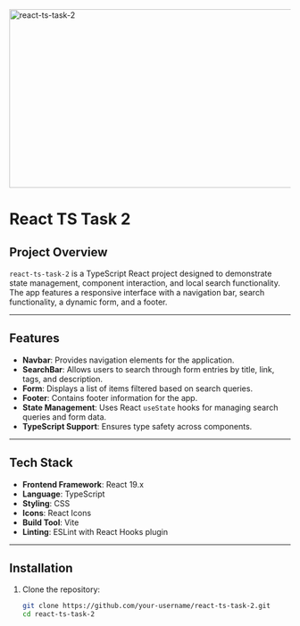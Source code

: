 <img src="https://socialify.git.ci/Shantela21/react-ts-task-2/image?language=1&owner=1&name=1&stargazers=1&theme=Light" alt="react-ts-task-2" width="640" height="320" />

# React TS Task 2

## Project Overview

`react-ts-task-2` is a TypeScript React project designed to demonstrate state management, component interaction, and local search functionality. The app features a responsive interface with a navigation bar, search functionality, a dynamic form, and a footer.

---

## Features

- **Navbar**: Provides navigation elements for the application.
- **SearchBar**: Allows users to search through form entries by title, link, tags, and description.
- **Form**: Displays a list of items filtered based on search queries.
- **Footer**: Contains footer information for the app.
- **State Management**: Uses React `useState` hooks for managing search queries and form data.
- **TypeScript Support**: Ensures type safety across components.

---

## Tech Stack

- **Frontend Framework**: React 19.x
- **Language**: TypeScript
- **Styling**: CSS
- **Icons**: React Icons
- **Build Tool**: Vite
- **Linting**: ESLint with React Hooks plugin

---

## Installation

1. Clone the repository:

   ```bash
   git clone https://github.com/your-username/react-ts-task-2.git
   cd react-ts-task-2
